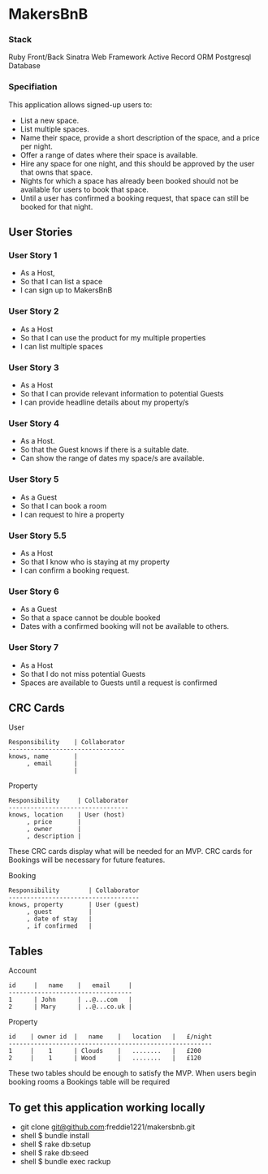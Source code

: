 # MakersBnB #

### Stack ###

Ruby Front/Back
Sinatra Web Framework
Active Record ORM
Postgresql Database

### Specifiation ###

This application allows signed-up users to:

- List a new space.
- List multiple spaces.
 - Name their space, provide a short description of the space, and a price per night.
- Offer a range of dates where their space is available.
- Hire any space for one night, and this should be approved by the user that owns that space.
 - Nights for which a space has already been booked should not be available for users to book that space.
 - Until a user has confirmed a booking request, that space can still be booked for that night.

## User Stories ##

### User Story 1 ###
* As a Host,
* So that I can list a space
* I can sign up to MakersBnB

### User Story 2 ###
* As a Host
* So that I can use the product for my multiple properties
* I can list multiple spaces

### User Story 3 ###
* As a Host
* So that I can provide relevant information to potential Guests
* I can provide headline details about my property/s

### User Story 4 ###
* As a Host.
* So that the Guest knows if there is a suitable date.
* Can show the range of dates my space/s are available.

### User Story 5 ###
* As a Guest
* So that I can book a room
* I can request to hire a property

### User Story 5.5 ###
* As a Host
* So that I know who is staying at my property
* I can confirm a booking request.

### User Story 6 ###
* As a Guest
* So that a space cannot be double booked
* Dates with a confirmed booking will not be available to others.

### User Story 7 ###
* As a Host
* So that I do not miss potential Guests
* Spaces are available to Guests until a request is confirmed


CRC Cards
---------

User

```
Responsibility    | Collaborator
--------------------------------
knows, name       |
     , email      |
                  |
```

Property

```
Responsibility     | Collaborator
---------------------------------
knows, location    | User (host)
     , price       |
     , owner       |
     , description |
```

These CRC cards display what will be needed for an MVP.
CRC cards for Bookings will be necessary for future features.

Booking

```
Responsibility        | Collaborator
------------------------------------
knows, property       | User (guest)
     , guest          |
     , date of stay   |
     , if confirmed   |
```

Tables
------

Account

```
id     |   name    |   email     |
----------------------------------
1      | John      | ..@...com   |
2      | Mary      | ..@...co.uk |
```

Property

```
id    | owner id  |   name    |   location   |   £/night
--------------------------------------------------------
1     |    1      | Clouds    |   ........   |   £200
2     |    1      | Wood      |   ........   |   £120
```

These two tables should be enough to satisfy the MVP.
When users begin booking rooms a Bookings table will be required



## To get this application working locally
* git clone git@github.com:freddie1221/makersbnb.git
* shell $ bundle install
* shell $ rake db:setup
* shell $ rake db:seed
* shell $ bundle exec rackup
